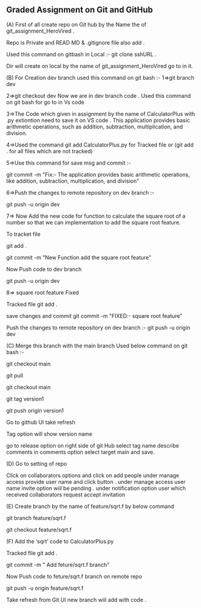 ## Graded Assignment on Git and GitHub ######################################################################################################################

(A) First of all create repo on Git hub by the Name the of git_assignment_HeroVired .

Repo is Private and READ MD & .gitignore file also add .

Used this command on gitbash in Local :- git clone sshURL .

Dir will create on local by the name of git_assignment_HeroVired go to in it.

(B) For Creation dev branch used this command on git bash :- 
1=>git branch dev

2=>git checkout dev
Now we are in dev branch 
code . Used this command on git bash for go to in Vs code  

3=>The Code which given in assignment by the name of CalculatorPlus with .py extiontion need to save it on VS code .
This application provides basic arithmetic operations, such as addition, subtraction, multiplication, and division. 

4=>Used the command git add  CalculatorPlus.py for Tracked file or (git add . for all files which are not tracked)

5=>Use this command for save msg and commit :- 

git commit -m "Fix:- The application provides basic arithmetic operations, like  addition, subtraction, multiplication, and division"

6=>Push the changes to remote repository on dev branch :- 

git push -u origin dev

7=> Now Add the new code for function to calculate the square root of a number so that we can implementation to add the square root feature.

To tracket file 

git add .  

git commit -m "New Function add the square root feature"

Now Push code to dev branch 

git push -u origin dev

8=> square root feature Fixed 

Tracked file
git add .

save changes and commit
git commit -m "FIXED:- square root feature"

Push the changes to remote repository on dev branch :- 
git push -u origin dev

(C) Merge this branch with the main branch Used below command on git bash :- 

git checkout main

git pull

git checkout main

git tag version1

git push origin version1

Go to github UI take refresh

Tag option will show version name 

go to release option on right side of git Hub select tag name describe comments in comments option select target main and save.

(D) Go to setting of repo 

Click on collaborators options and click on add people under manage access provide user name and click button .
 under manage access user name invite option wiil be pending .
 under notification option user which received collaborators request accept invitation  

 (E) Create branch by the name of feature/sqrt.f by below command 

  git branch feature/sqrt.f

   git checkout feature/sqrt.f

   (F) Add the ‘sqrt’ code to CalculatorPlus.py 

   Tracked file
   git add .

   git commit -m " Add feture/sqrt.f branch"

   Now Push code to feture/sqrt.f branch on remote repo

   git push -u origin feature/sqrt.f

   Take refresh from Git UI new branch wiil add with code .

   
 

